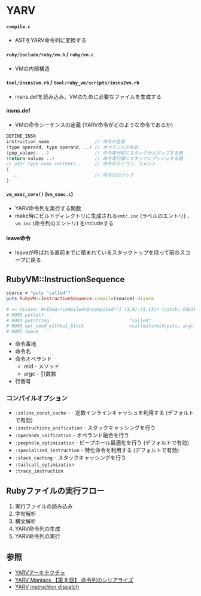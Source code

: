 # YARV
#### `compile.c`
- ASTをYARV命令列に変換する

#### `ruby/include/ruby/vm.h` / `ruby/vm.c`
- VMの内部構造

#### `tool/insns2vm.rb` / `tool/ruby_vm/scripts/insns2vm.rb`
- insns.defを読み込み、VMのために必要なファイルを生成する

#### insns.def
- VMの命令シーケンスの定義 (YARV命令がどのような命令であるか)

```c
DEFINE_INSN
instruction_name                 // 命令の名前
(type operand, type operand, ..) // オペランドの名前
(pop_values, ..)                 // 命令実行前にスタックからポップする値
(return values ..)               // 命令実行後にスタックにプッシュする値
// attr type name contents..     // 命令のカテゴリ、コメント
{
  ...                            // 命令のロジック
}
```

#### `vm_exec_core()` (`vm_exec.c`)
- YARV命令列を実行する関数
- make時にビルドディレクトリに生成される`vmtc.inc` (ラベルのエントリ) 、
  `vm.inc` (命令列のエントリ) をincludeする

#### leave命令
- leaveが呼ばれる直前までに積まれているスタックトップを持って前のスコープに戻る

## RubyVM::InstructionSequence
```ruby
source = "puts 'called'"
puts RubyVM::InstructionSequence.compile(source).disasm

# == disasm: #<ISeq:<compiled>@<compiled>:1 (1,0)-(1,13)> (catch: FALSE)
# 0000 putself                                                          (   1)[Li]
# 0001 putstring                              "called"
# 0003 opt_send_without_block                 <calldata!mid:puts, argc:1, FCALL|ARGS_SIMPLE>
# 0005 leave
```

- 命令番地
- 命令名
- 命令オペランド
  - mid  - メソッド
  - argc - 引数数
- 行番号

### コンパイルオプション
- `:inline_const_cache` - - 定数インラインキャッシュを利用する (デフォルトで有効)
- `:instructions_unification` - スタックキャッシングを行う
- `:operands_unification` - オペランド融合を行う
- `:peephole_optimization` - ピープホール最適化を行う (デフォルトで有効)
- `:specialized_instruction` - 特化命令を利用する (デフォルトで有効)
- `:stack_caching` - スタックキャッシングを行う
- `:tailcall_optimization`
- `:trace_instruction`

## Rubyファイルの実行フロー
1. 実行ファイルの読み込み
2. 字句解析
3. 構文解析
4. YARV命令列の生成
5. YARV命令列の実行

## 参照
- [YARVアーキテクチャ](http://www.atdot.net/yarv/yarvarch.ja.html)
- [YARV Maniacs 【第 8 回】 命令列のシリアライズ](https://magazine.rubyist.net/articles/0015/0015-YarvManiacs.html)
- [YARV instruction dispatch](https://qiita.com/k0kubun/items/dbb2f0979f19f76eed26)

